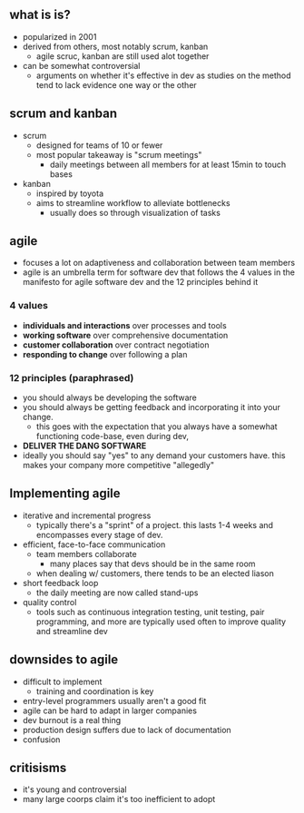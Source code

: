 ## what is is?
- popularized in 2001
- derived from others, most notably scrum, kanban
	- agile scruc, kanban are still used alot together
- can be somewhat controversial
	- arguments on whether it's effective in dev as studies on the method tend to lack evidence one way or the other
## scrum and kanban
- scrum
	- designed for teams of 10 or fewer
	- most popular takeaway is "scrum meetings"
		- daily meetings between all members for at least 15min to touch bases
- kanban
	- inspired by toyota
	- aims to streamline workflow to alleviate bottlenecks
		- usually does so through visualization of tasks
## agile
- focuses a lot on adaptiveness and collaboration between team members
- agile is an umbrella term for software dev that follows the 4 values in the manifesto for agile software dev and the 12 principles behind it
### 4 values
- **individuals and interactions** over processes and tools
- **working software** over comprehensive documentation
- **customer collaboration** over contract negotiation
- **responding to change** over following a plan
### 12 principles (paraphrased)
- you should always be developing the software
- you should always be getting feedback and incorporating it into your change.
	- this goes with the expectation that you always have a somewhat functioning code-base, even during dev,
- **DELIVER THE DANG SOFTWARE**
- ideally you should say "yes" to any demand your customers have. this makes your company more competitive "allegedly"
## Implementing agile
- iterative and incremental progress
	- typically there's a "sprint" of a project. this lasts 1-4 weeks and encompasses every stage of dev.
- efficient, face-to-face communication
	- team members collaborate
		- many places say that devs should be in the same room
	- when dealing w/ customers, there tends to be an elected liason
- short feedback loop
	- the daily meeting are now called stand-ups
- quality control
	- tools such as continuous integration testing, unit testing, pair programming, and more are typically used often to improve quality and streamline dev
## downsides to agile
- difficult to implement
	- training and coordination is key
- entry-level programmers usually aren't a good fit
- agile can be hard to adapt in larger companies
- dev burnout is a real thing
- production design suffers due to lack of documentation
- confusion
## critisisms
- it's young and controversial
- many large coorps claim it's too inefficient to adopt